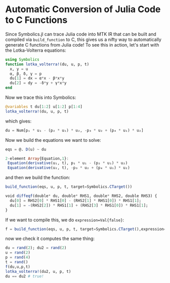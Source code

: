 # Automatic Conversion of Julia Code to C Functions

Since Symbolics.jl can trace Julia code into MTK IR that can be built and
compiled via `build_function` to C, this gives us a nifty way to automatically
generate C functions from Julia code! To see this in action, let's start with
the Lotka-Volterra equations:

```julia
using Symbolics
function lotka_volterra!(du, u, p, t)
  x, y = u
  α, β, δ, γ = p
  du[1] = dx = α*x - β*x*y
  du[2] = dy = -δ*y + γ*x*y
end
```

Now we trace this into Symbolics:

```julia
@variables t du[1:2] u[1:2] p[1:4]
lotka_volterra!(du, u, p, t)
```

which gives:

```julia
du = Num[p₁ * u₁ - (p₂ * u₁) * u₂, -p₃ * u₂ + (p₄ * u₁) * u₂]
```

Now we build the equations we want to solve:

```julia
eqs = @. D(u) ~ du

2-element Array{Equation,1}:
 Equation(derivative(u₁, t), p₁ * u₁ - (p₂ * u₁) * u₂)
 Equation(derivative(u₂, t), -p₃ * u₂ + (p₄ * u₁) * u₂)
```

and then we build the function:

```julia
build_function(eqs, u, p, t, target=Symbolics.CTarget())

void diffeqf(double* du, double* RHS1, double* RHS2, double RHS3) {
  du[0] = RHS2[0] * RHS1[0] - (RHS2[1] * RHS1[0]) * RHS1[1];
  du[1] = -(RHS2[2]) * RHS1[1] + (RHS2[3] * RHS1[0]) * RHS1[1];
}
```

If we want to compile this, we do `expression=Val{false}`:

```julia
f = build_function(eqs, u, p, t, target=Symbolics.CTarget(),expression=Val{false})
```

now we check it computes the same thing:

```julia
du = rand(2); du2 = rand(2)
u = rand(2)
p = rand(4)
t = rand()
f(du,u,p,t)
lotka_volterra!(du2, u, p, t)
du == du2 # true!
```
